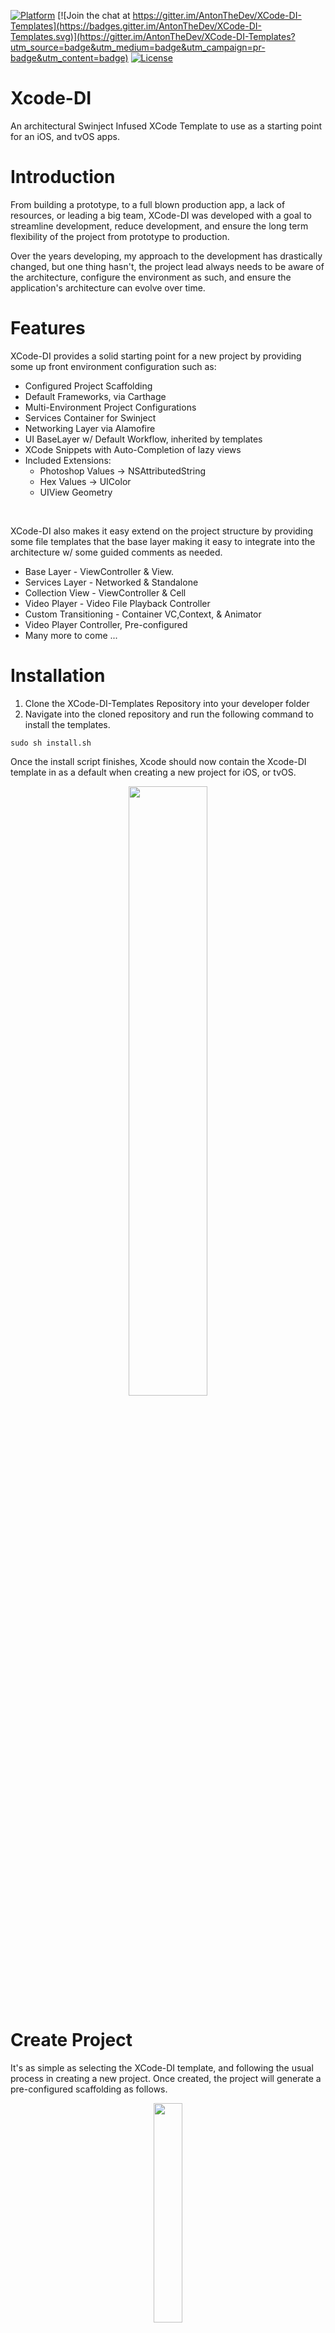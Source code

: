 [![Platform](https://img.shields.io/badge/platform-ios%20%7C%20tvos-lightgrey.svg)](https://github.com/AntonTheDev/XCode-DI-Templates/)
[![Join the chat at https://gitter.im/AntonTheDev/XCode-DI-Templates](https://badges.gitter.im/AntonTheDev/XCode-DI-Templates.svg)](https://gitter.im/AntonTheDev/XCode-DI-Templates?utm_source=badge&utm_medium=badge&utm_campaign=pr-badge&utm_content=badge)
[![License](https://img.shields.io/badge/license-MIT-343434.svg)](https://github.com/AntonTheDev/XCode-DI-Templates/)

# Xcode-DI

An architectural Swinject Infused XCode Template to use as a starting point for an iOS, and tvOS apps.

# Introduction

From building a prototype, to a full blown production app, a lack of resources, or leading a big team, XCode-DI was developed with a goal to streamline development, reduce development, and ensure the long term flexibility of the project from prototype to production.

Over the years developing, my approach to the development has drastically changed, but one thing hasn't, the project lead always needs to be aware of the architecture, configure the environment as such, and ensure the application's architecture can evolve over time.


# Features

XCode-DI provides a solid starting point for a new project by providing some up front environment configuration such as:

* Configured Project Scaffolding
* Default Frameworks, via Carthage
* Multi-Environment Project Configurations
* Services Container for Swinject
* Networking Layer via Alamofire
* UI BaseLayer w/ Default Workflow, inherited by templates
* XCode Snippets with Auto-Completion of lazy views
* Included Extensions:
    * Photoshop Values -> NSAttributedString
    * Hex Values -> UIColor
    * UIView Geometry

<br />

XCode-DI also makes it easy extend on the project structure by providing some file templates that the base layer making it easy to integrate into the architecture w/ some guided comments as needed.

* Base Layer - ViewController & View.
* Services Layer -  Networked & Standalone
* Collection View -  ViewController & Cell
* Video Player - Video File Playback Controller
* Custom Transitioning -  Container VC,Context, & Animator
* Video Player Controller, Pre-configured
* Many more to come ...

# Installation

1. Clone the XCode-DI-Templates Repository into your developer folder
2. Navigate into the cloned repository and run the following command to install the templates.

```
sudo sh install.sh
```

Once the install script finishes, Xcode should now contain the Xcode-DI template in as a default when creating a new project for iOS, or tvOS.

<p align="center">
<img align="center"  src="https://github.com/AntonTheDev/XCode-DI-Templates/blob/master/Documentation/1-NewProjectIcon.png?raw=true" width="50%" height="50%" />
</p>

# Create Project

It's as simple as selecting the XCode-DI template, and following the usual process in creating a new project. Once created, the project will generate a pre-configured scaffolding as follows.

<p align="center">
<img align="center" src="./Documentation/1-Default-Scaffolding.png?raw=true" width="30%" height="30%" />
</p>

After the project has been created, the first step is to download, and install, the latest frameworks by navigating to the project's root directory, and running the following command:

```
// iOS
carthage update --platform ios

// tvOS
carthage update --platform tvos
```

The last step to perform is to build (⌘B) the project in Xcode, with an expected failure on the first try, and a successful one on the next.

# Documentation

The XCode-DI template is driven by the scaffolding that is pre-generated out of the box. Below is a quick over view of what the upcoming sections will contain as part of the documentation.

* Frameworks - 3rd party libraries, and Cartfile
* Application - AppDelegate, and Application Level Configs
* Extension - Some friendly design level helpers
* Model - Automatically generation model using JSOMModelKit
* ViewModel -  ViewModel definitions / implementations
* UI - Base Swinject Injected UIKit Layer
* Services -  Service Definitions, and Shared Service Container
* Supporting Files -  Assets, Fonts, Storyboards, etc.

Now that we have an sense for the scope of the scaffolding, let's begin by looking a each group one at a time.

## Frameworks

In the frameworks group includes Cartfile used by the project. When adding new frameworks, remember to update the build time script in the project's build target to include it :)

<p align="center">
<img align="center"  src="./Documentation/2-Default Frameworks.png?raw=true" width="30%" height="30%"/>
</p>

The following frameworks are installed accordingly:

* Alamofire (3.3.0)
* AlamofireImage(3.5.1)
* Swinject (2.1.1)
* JSONModelKit (1.0.0)
* FlightAnimator (0.9.9)
* FlightLayout (0.8.1)

## Application

More Documentation Coming Soon....

## Model

Included as part of the project template is JSONModelKit which an API centric mapping framework that uses, a JSON or Plist, mapping files to define a model against an arbitrary dictionary. At build time, the library will generate the model files based on the definitions, and add them to the project automatically, or update any existing files.

By reducing the focus on the model layer itself, and keeping it continuously in sync with an API response in a single place, we can now treat the model as just a "data bucket", and extend it as needed. It comes really handy when implementing MVVM as part of a project's architecture, as it basically reduces the model(s) to ingestible wrapper(s) around dictionary data and nothing more.

## ViewModel

More Documentation Coming Soon....

## Services

If familiar with Swinject, this should really expedite development for you, otherwise please read the Swinject documentation [here](https://github.com/Swinject/Swinject) to familiarize yourself with this dependency injection framework.

The project template, under the services group you will see two files, **ServicesDefinitions.swift**, and **Services.swift**. The **Services.swift** class is the shared container that is injected accordingly into the the newly defined Services, and ViewControllers, from the templates provided as part of this repo.

```swift
import UIKit
import Swinject

class Services {

    var dataServicesContainer = Container()
    var viewControllerContainer = Container()

    init() {
        registerServices()
        registerViewControllers()
    }

    func registerServices() {

    }

    func registerViewControllers() {

        viewControllerContainer.register(BaseViewController.self) {
             _ in BaseViewController(container: self.viewControllerContainer)
        }.initCompleted { (r, controller) in

        }
    }
}
```

Now lets define a new **Service** from the templates, to see what it generates. For the purpose of this example, lets assume it's a service that will keep track of our account, for whichever app we chose to develop.

Click on File > New > File... and selected the Service Template.

<p align="center">
<img align="center"  src="/Documentation/file_templates.png?raw=true" width="50%" height="50%" />
</p>

**AccountService.swift** will be generated, with an implementation and **TestAccountService.swift**, one for production purposes, and one for test purposes. But First let's observe the **AccountService.swift** file below to see has been included within.

```swift
import Foundation
import UIKit

/**
 *   Move the following Service definition to ServiceDefinition file.
 **/

protocol AccountServiceType : class {

    // Define Methods Here
}

/*
    Add the following in the registerDataServices() method of the
    Services class.

        dataServicesContainer.register(AccountServiceType.self) { r in

            let service = AccountService()
            return service

        }.inObjectScope(.container)
*/

class AccountService : AccountServiceType {

    /* Define FileType Methods for production */
}

class TestAccountService : AccountServiceType {

    /* Define FileType Methods for testing */
}
```

The first thing you will notice are all the comments within the file generated. These commented out blocks are intended to expedite service definitions by providing a protocol definition to be added to **ServicesDefinitions.swift**, and a Swinject definition to be included in the **Services.swift** file. After performing the copy and paste of the commented blocks the end product should look like this.


```swift
// ServiceDefinitions.swift

protocol AccountServiceType : class {

}
```

```swift
// Services.swift

class Services {

    var dataServicesContainer = Container()
    var viewControllerContainer = Container()

    init() {
        registerServices()
        registerViewControllers()
    }

    func registerServices() {

        dataServicesContainer.register(AccountServiceType.self) { r in

            let service = AccountService()
            return service

        }.inObjectScope(.container)
    }

    func registerViewControllers() {

        viewControllerContainer.register(BaseViewController.self) {
             _ in BaseViewController(container: self.viewControllerContainer)
        }.initCompleted { (r, controller) in

        }
    }
}
```

```swift
// AccountService.swift

class AccountService : AccountServiceType {

}

// TestAccountService.swift

class TestAccountService : AccountServiceType {

}
```

### Included Service Templates

* **Service**
    * ServiceType, Service and Test Service Implementation
    * Pre-Defined against, abstract ServiceType Definition
* **Networked Service**
    * ServiceType, Service and Test Service Implementation
    * Pre-Defined against, abstract ServiceType Definition
    * Pre-Injected with Networking Service
* **Network Service**
	* Pre-Defined Networking Service Implementing Alamofire

## User Interface

More Documentation Coming Soon, here are some templates to checkout in the mean time...

* **ViewController**
    * Extends BaseViewController included in the DI Template
    * Pre-Configured method overrides
* **View**
    * Extends BaseView included in the DI Template
    * Pre-Configured method overrides
* **Collection ViewController**
    * Extends BaseViewController included in the DI Template
    * Bootstraps CollectionView Delegate / DataSource methods
* **CollectionViewCell**
    * Extends BaseCollectionViewCell included in the DI Template
    * Pre-Configured method overrides
* **Transitioning Container ViewController**
    * Container View Controller
    * Pre-Configured for UIViewControllerAnimatedTransitioning
* **Transitioning Animator**
    * Pre-Configured UIViewControllerAnimatedTransitioning instance
* **Video ViewController**
    * Extends BaseViewController included in the DI Template
    * Pre-Configured to play single video file
* **(iOS only) Vertical Paging Flow Layout**
	* Vertically Paging Flow Layout
	* Supports Multiple Sections
* **(iOS only) Horizontal Paging Flow Layout (iOS only)**
	* Horizontally Paging Flow Layout
	* Supports Multiple Sections
